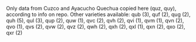 Only data from Cuzco and Ayacucho Quechua copied here (quz, quy), according to info on repo.
Other varieties available: qub (3), quf (2), qug (2), quh (5), qul (3), qup (2), quw (1), qvc (2), qvh (2), qvi (1), qvm (1), qvn (2), qvo (1), qvs (2), qvw (2), qvz (2), qwh (2), qxh (2), qxl (1), qxn (2), qxo (2), qxr (2)
